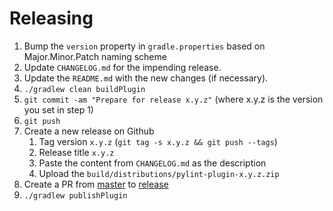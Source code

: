 # Releasing

1. Bump the `version` property in `gradle.properties` based on Major.Minor.Patch naming scheme
2. Update `CHANGELOG.md` for the impending release.
3. Update the `README.md` with the new changes (if necessary).
4. `./gradlew clean buildPlugin` 
5. `git commit -am "Prepare for release x.y.z"` (where x.y.z is the version you set in step 1)
6. `git push`
7. Create a new release on Github
    1. Tag version `x.y.z` (`git tag -s x.y.z && git push --tags`)
    2. Release title `x.y.z`
    3. Paste the content from `CHANGELOG.md` as the description
    4. Upload the `build/distributions/pylint-plugin-x.y.z.zip`
8. Create a PR from [master](../../tree/master) to [release](../../tree/release)
9. `./gradlew publishPlugin`
